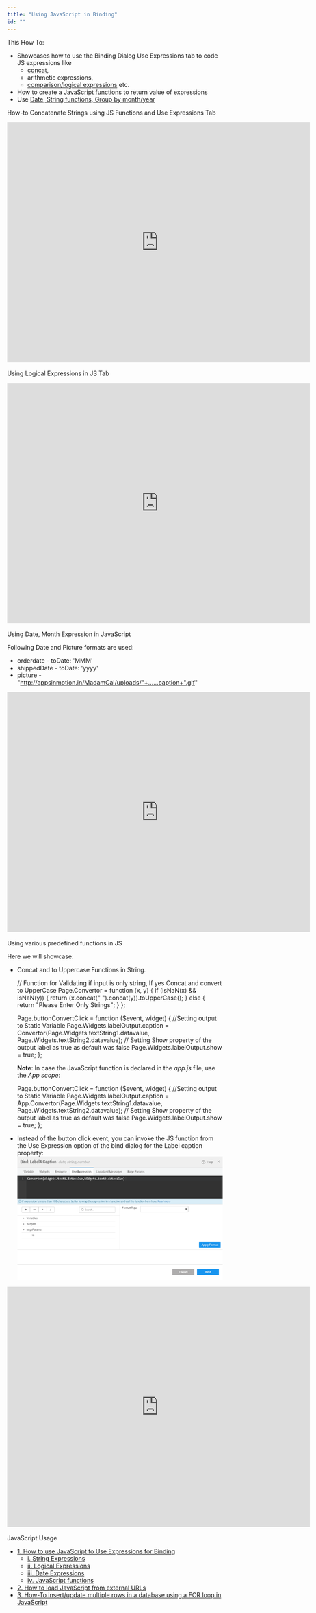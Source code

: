 ```yaml
---
title: "Using JavaScript in Binding"
id: ""
---
```


This How To:

- Showcases how to use the Binding Dialog Use Expressions tab to code JS expressions like
    - [concat](#string-expressions),
    - arithmetic expressions,
    - [comparison/logical expressions](#logical-expressions) etc.
- How to create a [JavaScript functions](#js-function) to return value of expressions
- Use [Date, String functions, Group by month/year](#date-expressions)

How-to Concatenate Strings using JS Functions and Use Expressions Tab

<iframe width="708" height="560" src="https://docs.google.com/presentation/d/e/2PACX-1vT0wXZu9tU9SCeEC0kwm0XSsmKz7H8DFoICrIPeSHzN-LR4yhw0371LB6tmjXHWSbCR2pv8Nmgn_pXe/embed?start=false&amp;loop=false&amp;delayms=3000" frameborder="0" allowfullscreen="allowfullscreen" mozallowfullscreen="mozallowfullscreen" webkitallowfullscreen="webkitallowfullscreen"></iframe>

Using Logical Expressions in JS Tab

<iframe width="708" height="560" src="https://docs.google.com/presentation/d/e/2PACX-1vRK19F2uZxCvlQiYQYCmpR84N1HZVnsKiz5PvhnKPRBxT_dWQycnC7RTZB7mF9aPuyxcRYU4zMbH7bO/embed?start=false&amp;loop=false&amp;delayms=3000" frameborder="0" allowfullscreen="allowfullscreen" mozallowfullscreen="mozallowfullscreen" webkitallowfullscreen="webkitallowfullscreen"></iframe>

Using Date, Month Expression in JavaScript

Following Date and Picture formats are used:

- orderdate - toDate: 'MMM'
- shippedDate - toDate: 'yyyy'
- picture - "http://appsinmotion.in/MadamCal/uploads/"+......caption+".gif"

<iframe width="708" height="560" src="https://docs.google.com/presentation/d/e/2PACX-1vTjcZvm2OC2VGzQ8gYi-ytn2_0Z3YmQwTgGoxSSqP4N9SqGq1mziJhb31tzSTmo-dmRw98QlvFUl0Mq/embed?start=false&amp;loop=false&amp;delayms=3000" frameborder="0" allowfullscreen="allowfullscreen" mozallowfullscreen="mozallowfullscreen" webkitallowfullscreen="webkitallowfullscreen"></iframe>

Using various predefined functions in JS

Here we will showcase:

- Concat and to Uppercase Functions in String.
    
    // Function for Validating if input is only string, If yes Concat and convert to UpperCase
    Page.Convertor = function (x, y) {
        if (isNaN(x) && isNaN(y)) {
            return (x.concat(" ").concat(y)).toUpperCase();
        } else {
            return "Please Enter Only Strings";
        }
    };
    
    Page.buttonConvertClick = function ($event, widget) {
        //Setting output to Static Variable
        Page.Widgets.labelOutput.caption = Convertor(Page.Widgets.textString1.datavalue, Page.Widgets.textString2.datavalue);
        // Setting Show property of the output label as true as default was false
        Page.Widgets.labelOutput.show = true;
    };
    
    **Note**: In case the JavaScript function is declared in the _app.js_ file, use the _App scope_:
    
    Page.buttonConvertClick = function ($event, widget) {
        //Setting output to Static Variable
        Page.Widgets.labelOutput.caption = App.Convertor(Page.Widgets.textString1.datavalue, 
                                                         Page.Widgets.textString2.datavalue);
        // Setting Show property of the output label as true as default was false
        Page.Widgets.labelOutput.show = true;
    };
    
- Instead of the button click event, you can invoke the JS function from the Use Expression option of the bind dialog for the Label caption property: [![](./assets/JS_functions.png)](./assets/JS_functions.png)

<iframe width="708" height="560" src="https://docs.google.com/presentation/d/e/2PACX-1vQFj6S-v6BVTTVWD1wJ-A2q3j6tYsxy-yPrCRDQpsst8zLUTEzQdRmLLpXdCN9iGnrJGZGyeQTcaypL/embed?start=false&amp;loop=false&amp;delayms=3000" frameborder="0" allowfullscreen="allowfullscreen" mozallowfullscreen="mozallowfullscreen" webkitallowfullscreen="webkitallowfullscreen"></iframe>

JavaScript Usage

- [1\. How to use JavaScript to Use Expressions for Binding](/learn/how-tos/using-javascript-binding/)
    - [i. String Expressions](#string-expressions)
    - [ii. Logical Expressions](#logical-expressions)
    - [iii. Date Expressions](#date-expressions)
    - [iv. JavaScript functions](#js-function)
- [2\. How to load JavaScript from external URLs](/learn/how-tos/using-javascript-external-url/)
- [3\. How-To insert/update multiple rows in a database using a FOR loop in JavaScript](/learn/how-tos/using-javascript-loop-command/)
